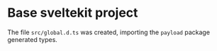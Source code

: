 # Base sveltekit project

The file `src/global.d.ts` was created, importing the `payload` package generated types.

